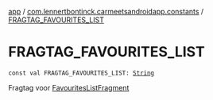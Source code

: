 [app](../index.md) / [com.lennertbontinck.carmeetsandroidapp.constants](index.md) / [FRAGTAG_FAVOURITES_LIST](./-f-r-a-g-t-a-g_-f-a-v-o-u-r-i-t-e-s_-l-i-s-t.md)

# FRAGTAG_FAVOURITES_LIST

`const val FRAGTAG_FAVOURITES_LIST: `[`String`](https://kotlinlang.org/api/latest/jvm/stdlib/kotlin/-string/index.html)

Fragtag voor [FavouritesListFragment](../com.lennertbontinck.carmeetsandroidapp.fragments/-favourites-list-fragment/index.md)

